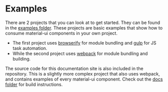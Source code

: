 # Examples

There are 2 projects that you can look at to get started. They can be found
in the [examples folder](https://github.com/callemall/material-ui/tree/master/examples).
These projects are basic examples that show how to consume material-ui components in your own project.
- The first project uses [browserify](http://browserify.org/) for module bundling and
[gulp](http://gulpjs.com/) for JS task automation.
- While the second project uses [webpack](http://webpack.github.io) for module bundling and building.

The source code for this documentation site is also included in the repository.
This is a slightly more complex project that also uses webpack, and contains
examples of every material-ui component.
Check out the [docs folder](https://github.com/callemall/material-ui/tree/master/docs) for
build instructions.
